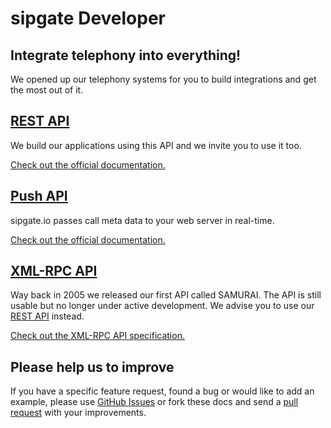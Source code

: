 # sipgate Developer

## Integrate telephony into everything!

We opened up our telephony systems for you to build integrations and get the most out of it.

## [REST API](rest-api/authentication.md)

We build our applications using this API and we invite you to use it too.

[Check out the official documentation.][rest-api]

## [Push API][push-api]

sipgate.io passes call meta data to your web server in real-time.

[Check out the official documentation.][push-api]

## [XML-RPC API][xml-rpc-api]

Way back in 2005 we released our first API called SAMURAI. The API is still usable but no longer under active development. We advise you to use our [REST API][rest-api] instead. 

[Check out the XML-RPC API specification.][xml-rpc-api]

## Please help us to improve
 
 If you have a specific feature request, found a bug or would like to add an example, please use [GitHub Issues](https://github.com/sipgate/docs/issues) or fork these docs and send a [pull request](https://github.com/sipgate/docs/pulls) with your improvements.


[rest-api]: ./rest-api/authentication.md
[push-api]: ./push-api/setup.md
[xml-rpc-api]: http://www.sipgate.de/static/sipgate.de/downloads/api/sipgate_API.pdf
